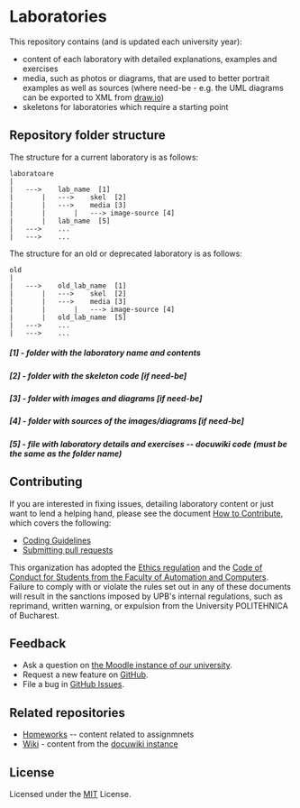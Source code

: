 # Laboratories

This repository contains (and is updated each university year):

 * content of each laboratory with detailed explanations, examples and exercises
 * media, such as photos or diagrams, that are used to better portrait examples as well as sources (where need-be - e.g. the UML diagrams can be exported to XML from [draw.io](https://www.draw.io/))
 * skeletons for laboratories which require a starting point

## Repository folder structure

The structure for a current laboratory is as follows:
```
laboratoare
|
|	--->	lab_name  [1]
|		|	--->	skel  [2]
|		|	--->	media [3]
|		|		|	---> image-source [4]
|		|	lab_name  [5]
|	--->	...
|	--->	...
```

The structure for an old or deprecated laboratory is as follows:
```
old
|
|	--->	old_lab_name  [1]
|		|	--->	skel  [2]
|		|	--->	media [3]
|		|		|	---> image-source [4]
|		|	old_lab_name  [5]
|	--->	...
|	--->	...
```

##### [1] - folder with the laboratory name and contents
##### [2] - folder with the skeleton code [if need-be]
##### [3] - folder with images and diagrams [if need-be]
##### [4] - folder with sources of the images/diagrams [if need-be]
##### [5] - file with laboratory details and exercises -- docuwiki code (**must** be the same as the folder name)

## Contributing

If you are interested in fixing issues, detailing laboratory content or just want to lend a helping hand,
please see the document [How to Contribute](CONTRIBUTING.md), which covers the following:

* [Coding Guidelines](CONTRIBUTING.md#coding-guidelines)
* [Submitting pull requests](CONTRIBUTING.md#pull-requests)

This organization has adopted the [Ethics regulation](http://wiki.cs.pub.ro/_media/studenti/licenta/regulament-comisie-de-etica-upb.pdf) and the [Code of Conduct for Students from the Faculty of Automation and Computers](http://wiki.cs.pub.ro/_media/studenti/licenta/cod-conduita-studenti-acs-.pdf). Failure to comply with or violate the rules set out in any of these documents will result in the sanctions imposed by UPB's internal regulations, such as reprimand, written warning, or expulsion from the University POLITEHNICA of Bucharest.

## Feedback

* Ask a question on [the Moodle instance of our university](http://cs.curs.pub.ro/).
* Request a new feature on [GitHub](CONTRIBUTING.md).
* File a bug in [GitHub Issues](https://github.com/oop-pub/laboratoare/issues).

## Related repositories

* [Homeworks](https://github.com/oop-pub/teme) -- content related to assignmnets
* [Wiki](https://github.com/oop-pub/wiki) - content from the [docuwiki instance](http://elf.cs.pub.ro/poo/)

## License

Licensed under the [MIT](LICENSE) License.
